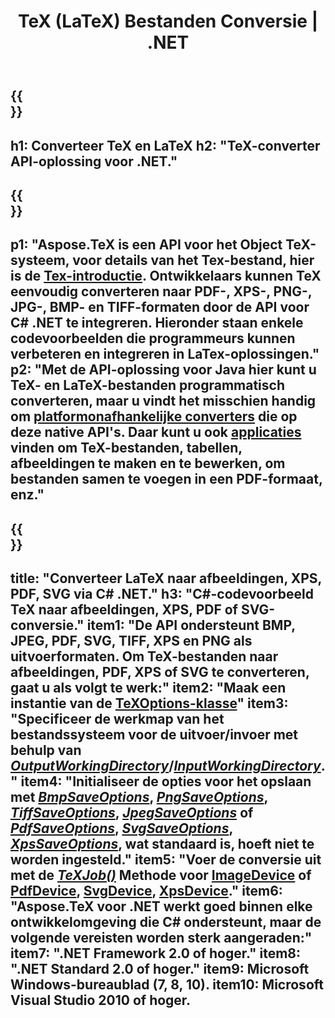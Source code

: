 ﻿---
translation: true
template: /_templates/_conversion-net.md
title: TeX (LaTeX) Bestanden Conversie | .NET
url: /net/conversion/
description: TeX- en LaTeX-conversiefunctionaliteit. Converteer TeX / LaTeX-bestanden naar PDF, SVG, XPS en afbeeldingsformaten, waaronder PNG, JPEG, TIFF en BMP met behulp van deze .NET API-oplossing.
keywords: tex conversie api c#, tex converter c# integratie
family: tex
platformtag: net
feature: conversion
---

{{<section banner>}}
---
h1: Converteer TeX en LaTeX
h2: "TeX-converter API-oplossing voor .NET."
---

{{<section overview>}}
---
p1: "Aspose.TeX is een API voor het Object TeX-systeem, voor details van het Tex-bestand, hier is de [Tex-introductie](https://docs.aspose.com/tex/cpp/what-is-tex/). Ontwikkelaars kunnen TeX eenvoudig converteren naar PDF-, XPS-, PNG-, JPG-, BMP- en TIFF-formaten door de API voor C# .NET te integreren. Hieronder staan ​​enkele codevoorbeelden die programmeurs kunnen verbeteren en integreren in LaTex-oplossingen."
p2: "Met de API-oplossing voor Java hier kunt u TeX- en LaTeX-bestanden programmatisch converteren, maar u vindt het misschien handig om [platformonafhankelijke converters](https://products.aspose.app/tex/conversion) die op deze native API's. Daar kunt u ook [applicaties](https://products.aspose.app/tex/applications) vinden om TeX-bestanden, tabellen, afbeeldingen te maken en te bewerken, om bestanden samen te voegen in een PDF-formaat, enz."
---

{{<section feature1>}}
---
title: "Converteer LaTeX naar afbeeldingen, XPS, PDF, SVG via C# .NET."
h3: "C#-codevoorbeeld TeX naar afbeeldingen, XPS, PDF of SVG-conversie."
item1: "De API ondersteunt BMP, JPEG, PDF, SVG, TIFF, XPS en PNG als uitvoerformaten. Om TeX-bestanden naar afbeeldingen, PDF, XPS of SVG te converteren, gaat u als volgt te werk:"
item2: "Maak een instantie van de [TeXOptions-klasse](https://reference.aspose.com/tex/net/aspose.tex/texoptions/)"
item3: "Specificeer de werkmap van het bestandssysteem voor de uitvoer/invoer met behulp van [*OutputWorkingDirectory*](https://reference.aspose.com/tex/net/aspose.tex/texoptions/outputworkingdirectory/)/[*InputWorkingDirectory*](https://reference.aspose.com/tex/net/aspose.tex/texoptions/inputworkingdirectory/)."
item4: "Initialiseer de opties voor het opslaan met [*BmpSaveOptions*](https://reference.aspose.com/tex/net/aspose.tex.presentation.image/bmpsaveoptions/), [*PngSaveOptions*](https://reference.aspose.com/tex/net/aspose.tex.presentation.image/pngsaveoptions/), [*TiffSaveOptions*](https://reference.aspose.com/tex/net/aspose.tex.presentation.image/tiffsaveoptions/), [*JpegSaveOptions*](https://reference.aspose.com/tex/net/aspose.tex.presentation.image/jpegsaveoptions/) of [*PdfSaveOptions*](https://reference.aspose.com/tex/net/aspose.tex.presentation.pdf/pdfsaveoptions/), [*SvgSaveOptions*](https://reference.aspose.com/tex/net/aspose.tex.presentation.svg/svgsaveoptions/), [*XpsSaveOptions*](https://reference.aspose.com/tex/net/aspose.tex.presentation.xps/xpssaveoptions/), wat standaard is, hoeft niet te worden ingesteld."
item5: "Voer de conversie uit met de [*TeXJob()*](https://reference.aspose.com/tex/net/aspose.tex/texjob/) Methode voor [ImageDevice](https://reference.aspose.com/tex/net/aspose.tex.presentation.image/imagedevice/) of [PdfDevice](https://reference.aspose.com/tex/net/aspose.tex.presentation.pdf/pdfdevice/), [SvgDevice](https://reference.aspose.com/tex/net/aspose.tex.presentation.svg/svgdevice/), [XpsDevice](https://reference.aspose.com/tex/net/aspose.tex.presentation.xps/xpsdevice/)."
item6: "Aspose.TeX voor .NET werkt goed binnen elke ontwikkelomgeving die C# ondersteunt, maar de volgende vereisten worden sterk aangeraden:"
item7: ".NET Framework 2.0 of hoger."
item8: ".NET Standard 2.0 of hoger."
item9: Microsoft Windows-bureaublad (7, 8, 10).
item10: Microsoft Visual Studio 2010 of hoger.
---
